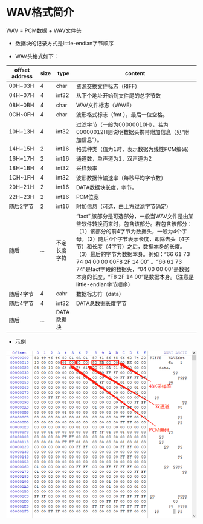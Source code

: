# WAV格式简介

WAV = PCM数据 + WAV文件头

* 数据块的记录方式是little-endian字节顺序

* WAV头格式如下：

|offset address|size|type|content|
|--------------|----|----|-------|
|00H~03H|4|char|资源交换文件标志（RIFF）|
|04H~07H|4|int32|从下个地址开始到文件尾的总字节数
|08H~0BH|4|char|WAV文件标志（WAVE）
|0CH~0FH|4|char|波形格式标志（fmt ），最后一位空格。
|10H~13H|4|int32|过滤字节（一般为00000010H），若为00000012H则说明数据头携带附加信息（见“附加信息”）。
|14H~15H|2|int16|格式种类（值为1时，表示数据为线性PCM编码）
|16H~17H|2|int16|通道数，单声道为1，双声道为2
|18H~1BH|4|int32|采样频率
|1CH~1FH|4|int32|波形数据传输速率（每秒平均字节数）
|20H~21H|2|int16|DATA数据块长度，字节。
|22H~23H|2|int16|PCM位宽
|随后2字节|2|int16|附加信息（可选，由上方过滤字节确定）
|随后|...|不定长度字符	|“fact”,该部分是可选部分，一般当WAV文件是由某些软件转换而来时，包含该部分。若包含该部分：（1）该部分的前4字节为数据头，一般为4个字母。（2）随后4个字节表示长度，即除去头（4字节）和长度（4字节）之后，数据本身的长度。（3）最后的字节为数据本身。例如：“66 61 73 74 04 00 00 00F8 2F 14 00” 。“66 61 73 74”是fact字段的数据头，“04 00 00 00”是数据本身的长度，“F8 2F 14 00”是数据本身。（注意是little-endian字节顺序）
|随后4字节|4|cahr|数据标志符（data）
|随后4字节|4|int32|DATA总数据长度字节
|随后|...|DATA数据块

* 示例

![wav_format](../assets/images/wav_format.png)